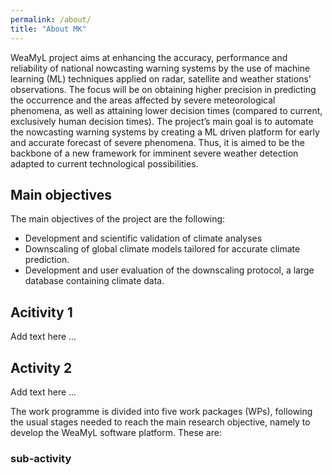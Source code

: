 ```yaml
---
permalink: /about/
title: "About MK"
---
```


WeaMyL project aims at enhancing the accuracy, performance and reliability of national nowcasting warning systems by the use of machine learning (ML) techniques applied on radar, satellite and weather stations’ observations. The focus will be on obtaining higher precision in predicting the occurrence and the areas affected by severe meteorological phenomena, as well as attaining lower decision times (compared to current, exclusively human decision times). The project’s main goal is to automate the nowcasting warning systems by creating a ML driven platform for early and accurate forecast of severe phenomena. Thus, it is aimed to be the backbone of a new framework for imminent severe weather detection adapted to current technological possibilities.

## Main objectives

The main objectives of the project are  the following:

* Development and scientific validation of climate analyses
* Downscaling of global climate models tailored for accurate climate prediction.
* Development and user evaluation of the downscaling protocol, a large database containing climate data.

## Acitivity 1
   Add text here ...

## Activity 2
   Add text here ...

The work programme is divided into five work packages (WPs), following the usual stages needed to reach the main research objective, namely to develop the WeaMyL software platform. These are:

### sub-activity 
